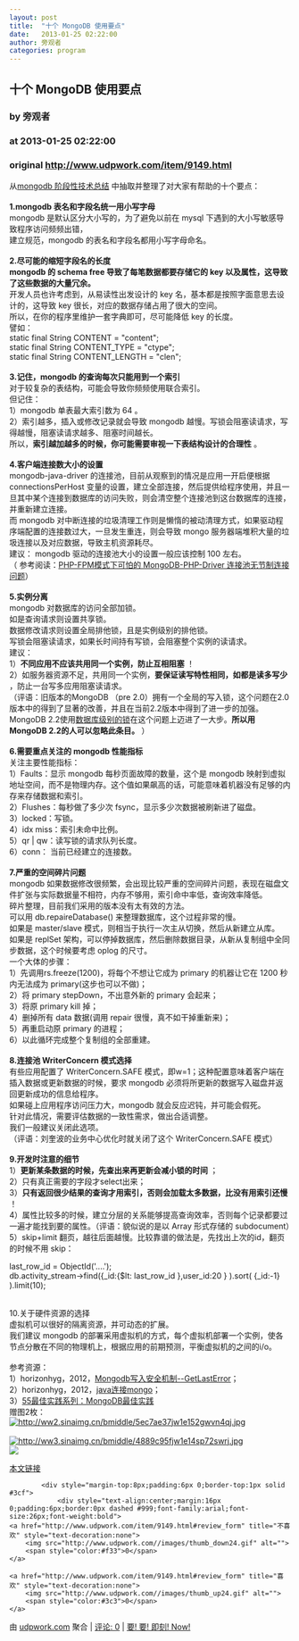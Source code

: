 ```yaml
---
layout: post
title:  "十个 MongoDB 使用要点"
date:   2013-01-25 02:22:00
author: 旁观者
categories: program
---
```


## 十个 MongoDB 使用要点
### by 旁观者
### at 2013-01-25 02:22:00
### original <http://www.udpwork.com/item/9149.html>

<div>从<a href="http://space.itpub.net/133735/viewspace-710117">mongodb 阶段性技术总结</a> 中抽取并整理了对大家有帮助的十个要点：</div>
<div> </div>
<div><strong>1.mongodb 表名和字段名统一用小写字母</strong>
</div>
<div>mongodb 是默认区分大小写的，为了避免以前在 mysql 下遇到的大小写敏感导致程序访问频频出错，</div>
<div>建立规范，mongodb 的表名和字段名都用小写字母命名。</div>
<div> </div>
<div><strong>2.尽可能的缩短字段名的长度</strong>
</div>
<div><div><strong>mongodb 的 schema free 导致了每笔数据都要存储它的 key 以及属性，这导致了这些数据的大量冗余。</strong>
</div>
<div>开发人员也许考虑到，从易读性出发设计的 key 名，基本都是按照字面意思去设计的，这导致 key 很长，对应的数据存储占用了很大的空间。</div>
</div>
<div>所以，在你的程序里维护一套字典即可，尽可能降低 key 的长度。</div>
<div>譬如：</div>
<div><div>static final String CONTENT = &quot;content&quot;;</div>
<div>static final String CONTENT_TYPE = &quot;ctype&quot;;</div>
<div>static final String CONTENT_LENGTH = &quot;clen&quot;;</div>
</div>
<div> </div>
<div><strong>3.记住，mongodb 的查询每次只能用到一个索引</strong>
</div>
<div>对于较复杂的表结构，可能会导致你频频使用联合索引。</div>
<div>但记住：</div>
<div>1）mongodb 单表最大索引数为 64 。</div>
<div>2）索引越多，插入或修改记录就会导致 mongodb 越慢。写锁会阻塞读请求，写得越慢，阻塞读请求越多、阻塞时间越长。</div>
<div>所以，<strong>索引越加越多的时候，你可能需要审视一下表结构设计的合理性</strong>
。</div>
<div> </div>
<div><div><strong>4.客户端连接数大小的设置</strong>
</div>
<div>mongodb-java-driver 的连接池，目前从观察到的情况是应用一开启便根据 connectionsPerHost 变量的设置，建立全部连接，然后提供给程序使用，并且一旦其中某个连接到数据库的访问失败，则会清空整个连接池到这台数据库的连接，并重新建立连接。</div>
<div>而 mongodb 对中断连接的垃圾清理工作则是懒惰的被动清理方式，如果驱动程序端配置的连接数过大，一旦发生重连，则会导致 mongo 服务器端堆积大量的垃圾连接以及对应数据，导致主机资源耗尽。</div>
<div>建议： mongodb 驱动的连接池大小的设置一般应该控制 100 左右。</div>
</div>
<div>（ 参考阅读：<a href="http://www.cnblogs.com/zhengyun_ustc/archive/2013/01/15/mogodb-php-driver.html">PHP-FPM模式下可怕的 MongoDB-PHP-Driver 连接池无节制连接问题</a>）</div>
<div> </div>
<div><strong>5.实例分离</strong>
</div>
<div><div>mongodb 对数据库的访问全部加锁。</div>
<div>如是查询请求则设置共享锁。</div>
<div>数据修改请求则设置全局排他锁，且是实例级别的排他锁。</div>
<div>写锁会阻塞读请求，如果长时间持有写锁，会阻塞整个实例的读请求。</div>
</div>
<div>建议：</div>
<div>1）<strong>不同应用不应该共用同一个实例，防止互相阻塞</strong>
！</div>
<div>2）如服务器资源不足，共用同一个实例，<strong>要保证读写特性相同，如都是读多写少</strong>
，防止一台写多应用阻塞读请求。</div>
<div>（评语：旧版本的MongoDB （pre 2.0）拥有一个全局的写入锁，这个问题在2.0版本中的得到了显著的改善，并且在当前2.2版本中得到了进一步的加强。MongoDB 2.2使用<a href="https://jira.mongodb.org/browse/SERVER-4328">数据库级别的锁</a>在这个问题上迈进了一大步。<strong>所以用 MongoDB 2.2的人可以忽略此条目。</strong>
）</div>
<div> </div>
<div><strong>6.需要重点关注的 mongodb 性能指标</strong>
</div>
<div><div>关注主要性能指标：</div>
<div>1）Faults：显示 mongodb 每秒页面故障的数量，这个是 mongodb 映射到虚拟地址空间，而不是物理内存。这个值如果飙高的话，可能意味着机器没有足够的内存来存储数据和索引。</div>
<div>2）Flushes：每秒做了多少次 fsync，显示多少次数据被刷新进了磁盘。</div>
<div>3）locked：写锁。</div>
<div>4）idx miss：索引未命中比例。</div>
<div>5）qr | qw：读写锁的请求队列长度。</div>
<div>6）conn： 当前已经建立的连接数。</div>
</div>
<div> </div>
<div><div><strong>7.严重的空间碎片问题</strong>
</div>
<div>mongodb 如果数据修改很频繁，会出现比较严重的空间碎片问题，表现在磁盘文件扩张与实际数据量不相符，内存不够用，索引命中率低，查询效率降低。</div>
<div>碎片整理，目前我们采用的版本没有太有效的方法。</div>
<div>可以用 db.repaireDatabase() 来整理数据库，这个过程非常的慢。</div>
<div>如果是 master/slave 模式，则相当于执行一次主从切换，然后从新建立从库。</div>
<div>如果是 replSet 架构，可以停掉数据库，然后删除数据目录，从新从复制组中全同步数据，这个时候要考虑 oplog 的尺寸。</div>
<div>一个大体的步骤：</div>
<div>1）先调用rs.freeze(1200)，将每个不想让它成为 primary 的机器让它在 1200 秒内无法成为 primary(这步也可以不做)；</div>
<div>2）将 primary stepDown，不出意外新的 primary 会起来；</div>
<div>3）将原 primary kill 掉；</div>
<div>4）删掉所有 data 数据(调用 repair 很慢，真不如干掉重新来)；</div>
<div>5）再重启动原 primary 的进程；</div>
<div>6）以此循环完成整个复制组的全部重建。</div>
</div>
<div> </div>
<div><strong>8.连接池 WriterConcern 模式选择</strong>
</div>
<div><div>有些应用配置了 WriterConcern.SAFE 模式，即w=1；这种配置意味着客户端在插入数据或更新数据的时候，要求 mongodb 必须将所更新的数据写入磁盘并返回更新成功的信息给程序。</div>
<div>如果碰上应用程序访问压力大，mongodb 就会反应迟钝，并可能会假死。</div>
<div>针对此情况，需要评估数据的一致性需求，做出合适调整。</div>
<div>我们一般建议关闭此选项。</div>
</div>
<div>（评语：刘奎波的业务中心优化时就关闭了这个 WriterConcern.SAFE 模式）</div>
<div> </div>
<div><strong>9.开发时注意的细节</strong>
</div>
<div>1）<strong>更新某条数据的时候，先查出来再更新会减小锁的时间</strong>
；</div>
<div>2）只有真正需要的字段才select出来；</div>
<div>3）<strong>只有返回很少结果的查询才用索引，否则会加载太多数据，比没有用索引还慢</strong>
！</div>
<div>4）属性比较多的时候，建立分层的关系能够提高查询效率，否则每个记录都要过一遍才能找到要的属性。（评语：貌似说的是以 Array 形式存储的 subdocument）</div>
<div>5）skip+limit 翻页，越往后面越慢。比较靠谱的做法是，先找出上次的id，翻页的时候不用 skip：</div>
<p>last_row_id = ObjectId('....');
<br>
db.activity_stream-&gt;find({_id:{$lt: last_row_id },user_id:20 } ).sort( {_id:-1} ).limit(10);</p>
<div> </div>
<div>10.关于硬件资源的选择
<br>
虚拟机可以很好的隔离资源，并可动态的扩展。
<br>
我们建议 mongodb 的部署采用虚拟机的方式，每个虚拟机部署一个实例，使各节点分散在不同的物理机上，根据应用的前期预测，平衡虚拟机的之间的i/o。</div>
<div> </div>
<div>参考资源：</div>
<div>1）horizonhyg，2012，<a href="http://blog.chinaunix.net/uid-15795819-id-3373361.html">Mongodb写入安全机制--GetLastError</a>；</div>
<div>2）horizonhyg，2012，<a href="http://mongodba.com/?p=6">java连接mongo</a>；</div>
<div>3）<a href="http://www.cnblogs.com/zhengyun_ustc/archive/2012/12/15/mongodb_bp.html">55最佳实践系列：MongoDB最佳实践</a></div>
<div>赠图2枚：</div>
<div><a href="http://www.phpben.com/?post=74"><img src="http://ww2.sinaimg.cn/bmiddle/5ec7ae37jw1e152gwvn4qj.jpg" alt="http://ww2.sinaimg.cn/bmiddle/5ec7ae37jw1e152gwvn4qj.jpg"></a></div>
<div> </div>
<div><a href="http://tech.sina.com.cn/i/csj/2013-01-22/18528003613.shtml"><img src="http://ww3.sinaimg.cn/bmiddle/4889c95fjw1e14sp72swrj.jpg" alt="http://ww3.sinaimg.cn/bmiddle/4889c95fjw1e14sp72swrj.jpg"></a></div>
<img src="http://www.cnblogs.com/zhengyun_ustc/aggbug/2875962.html?type=1"><p><a href="http://www.cnblogs.com/zhengyun_ustc/archive/2013/01/25/2875962.html">本文链接</a></p>

			<div style="margin-top:8px;padding:6px 0;border-top:1px solid #3cf">
				<div style="text-align:center;margin:16px 0;padding:6px;border:0px dashed #999;font-family:arial;font-size:26px;font-weight:bold">
	<a href="http://www.udpwork.com/item/9149.html#review_form" title="不喜欢" style="text-decoration:none">
		<img src="http://www.udpwork.com//images/thumb_down24.gif" alt="">
		<span style="color:#f33">0</span>
	</a>
	   
	<a href="http://www.udpwork.com/item/9149.html#review_form" title="喜欢" style="text-decoration:none">
		<img src="http://www.udpwork.com//images/thumb_up24.gif" alt="">
		<span style="color:#3c3">0</span>
	</a>
</div>				<p>
					由 <a href="http://www.udpwork.com/">udpwork.com</a> 聚合
					|
					<a href="http://www.udpwork.com/item/9149.html#reviews">评论: 0</a>
					|
					<a href="http://www.jikenow.com/">要! 要! 即刻! Now!</a>
				</p>
			</div>